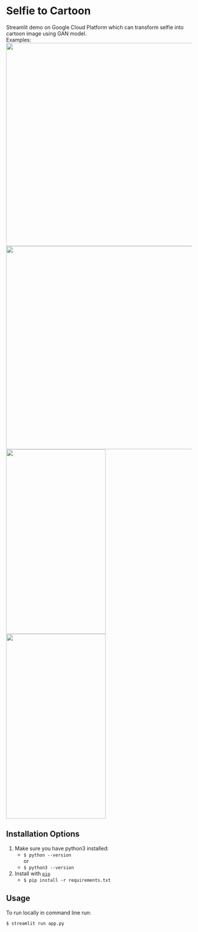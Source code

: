 # Selfie to Cartoon

Streamlit demo on Google Cloud Platform which can transform selfie into cartoon image using GAN model. \
Examples: \
<img src="https://github.com/LizaKurilo/selfie-to-cartoon/blob/master/images/image.jpg" width="700" height="550">
<img src="https://github.com/LizaKurilo/selfie-to-cartoon/blob/master/images/image2.png" width="700" height="550"> \
<img src="https://github.com/LizaKurilo/selfie-to-cartoon/blob/master/images/im.jpg" width="270" height="500">
<img src="https://github.com/LizaKurilo/selfie-to-cartoon/blob/master/images/im2.jpg" width="270" height="500">

## Installation Options
1. Make sure you have python3 installed:
    + `$ python --version` \
    or
    + `$ python3 --version`
2. Install with [`pip`](https://pypi.org/project/stronghold/) 
    + `$ pip install -r requirements.txt` 

## Usage
To run locally in command line run:
  ```sh
$ streamlit run app.py
```
